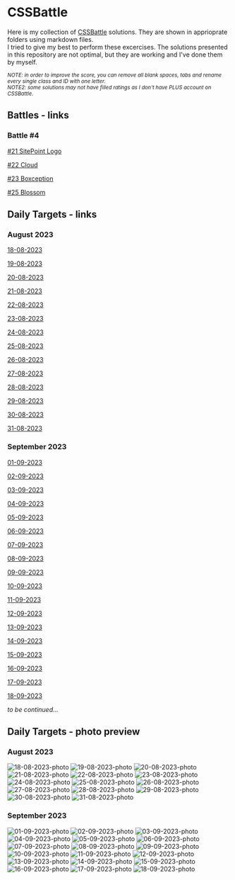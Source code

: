 # CSSBattle
Here is my collection of [CSSBattle](https://cssbattle.dev/) solutions. They are shown in apprioprate folders using markdown files.
<br>
I tried to give my best to perform these excercises. The solutions presented in this repository are not optimal, but they are working and I've done them by myself.


<sub>_NOTE: in order to improve the score, you can remove all blank spaces, tabs and rename every single class and ID with one letter._</sub>
<br>
<sub>_NOTE2: some solutions may not have filled ratings as I don't have PLUS account on CSSBattle._</sub>
 
## Battles - links

### Battle #4

[#21 SitePoint Logo](https://cssbattle.dev/play/21)

[#22 Cloud](https://cssbattle.dev/play/22)

[#23 Boxception](https://cssbattle.dev/play/23)

[#25 Blossom](https://cssbattle.dev/play/25)

## Daily Targets - links

### August 2023
[18-08-2023](https://cssbattle.dev/play/Q3bvkfyJgIHTqYWlLzXQ)

[19-08-2023](https://cssbattle.dev/play/1fzXRMzf7cHAFqUIG2aC)

[20-08-2023](https://cssbattle.dev/play/TyrqA6LBgesQVJZog5fI)

[21-08-2023](https://cssbattle.dev/play/1CBnRp8yysk1kffJXD56)

[22-08-2023](https://cssbattle.dev/play/QciIKAqMigBBHqLnUy6p)

[23-08-2023](https://cssbattle.dev/play/3qe4gWPsOAsmMPhXtlXP)

[24-08-2023](https://cssbattle.dev/play/4ggcUyxNQuX7vghuikSu)

[25-08-2023](https://cssbattle.dev/play/eyHiEBFn09QItfM8hCXm)

[26-08-2023](https://cssbattle.dev/play/KCiU4kXaC4xknFRUd7N3)

[27-08-2023](https://cssbattle.dev/play/l7E8quKnJJlnx4vLsdl2)

[28-08-2023](https://cssbattle.dev/play/Fq0UqEVtIk68D4Nb82bc)

[29-08-2023](https://cssbattle.dev/play/rkf3OoYv0sIG73XnGjNb)

[30-08-2023](https://cssbattle.dev/play/xuj4VWLvZWrmL40oV5Uu)

[31-08-2023](https://cssbattle.dev/play/rghvs0HJU07zmlIENJr4)

### September 2023

[01-09-2023](https://cssbattle.dev/play/ievuaTR69rtFGRJjeqZn)

[02-09-2023](https://cssbattle.dev/play/eg4M4tnoJCWcAEhEBP8x)

[03-09-2023](https://cssbattle.dev/play/hdSQpbCiq57pJgkhBa7c)

[04-09-2023](https://cssbattle.dev/play/eOEg01X9rCpMQnXpIIXs)

[05-09-2023](https://cssbattle.dev/play/AXGhRdSBRbFCfpYCstpM)

[06-09-2023](https://cssbattle.dev/play/tjqT6GqcgdL7fWFqYnqK)

[07-09-2023](https://cssbattle.dev/play/VAKgNC1jyPfutbnApSg4)

[08-09-2023](https://cssbattle.dev/play/fvELCOWUKXuKyHSsnZZk)

[09-09-2023](https://cssbattle.dev/play/G4otTDLJBbYCrKVVtr6q)

[10-09-2023](https://cssbattle.dev/play/Xt3tUGrdPbbhpYBBYQPZ)

[11-09-2023](https://cssbattle.dev/play/UidFZ3Ir3BBfqdSdxbLA)

[12-09-2023](https://cssbattle.dev/play/97lYDZ08hstqexDs9HeT)

[13-09-2023](https://cssbattle.dev/play/gK8G0EfMHBHjUEe8qHfr)

[14-09-2023](https://cssbattle.dev/play/aQ8SxNueIjKJHGHOHhIU)

[15-09-2023](https://cssbattle.dev/play/o9x5ARQpbrFhiCAzsDK6)

[16-09-2023](https://cssbattle.dev/play/x3AMz335HuaGovK9Tg8i)

[17-09-2023](https://cssbattle.dev/play/A8ByjRBQp6gHChFurPm6)

[18-09-2023](https://cssbattle.dev/play/x0L7nQMy9Cmd959zZbEW)

_to be continued..._

## Daily Targets - photo preview
### August 2023
![18-08-2023-photo](/daily-targets/08-2023/18-08-2023/18-08-2023-photo.png) 
![19-08-2023-photo](/daily-targets/08-2023/19-08-2023/19-08-2023-photo.png) 
![20-08-2023-photo](/daily-targets/08-2023/20-08-2023/20-08-2023-photo.png) 
![21-08-2023-photo](/daily-targets/08-2023/21-08-2023/21-08-2023-photo.png) 
![22-08-2023-photo](/daily-targets/08-2023/22-08-2023/22-08-2023-photo.png) 
![23-08-2023-photo](/daily-targets/08-2023/23-08-2023/23-08-2023-photo.png) 
![24-08-2023-photo](/daily-targets/08-2023/24-08-2023/24-08-2023-photo.png) 
![25-08-2023-photo](/daily-targets/08-2023/25-08-2023/25-08-2023-photo.png) 
![26-08-2023-photo](/daily-targets/08-2023/26-08-2023/26-08-2023-photo.png) 
![27-08-2023-photo](/daily-targets/08-2023/27-08-2023/27-08-2023-photo.png) 
![28-08-2023-photo](/daily-targets/08-2023/28-08-2023/28-08-2023-photo.png) 
![29-08-2023-photo](/daily-targets/08-2023/29-08-2023/29-08-2023-photo.png) 
![30-08-2023-photo](/daily-targets/08-2023/30-08-2023/30-08-2023-photo.png) 
![31-08-2023-photo](/daily-targets/08-2023/31-08-2023/31-08-2023-photo.png)
### September 2023
![01-09-2023-photo](/daily-targets/09-2023/01-09-2023/01-09-2023-photo.png)
![02-09-2023-photo](/daily-targets/09-2023/02-09-2023/02-09-2023-photo.png)
![03-09-2023-photo](/daily-targets/09-2023/03-09-2023/03-09-2023-photo.png)
![04-09-2023-photo](/daily-targets/09-2023/04-09-2023/04-09-2023-photo.png)
![05-09-2023-photo](/daily-targets/09-2023/05-09-2023/05-09-2023-photo.png)
![06-09-2023-photo](/daily-targets/09-2023/06-09-2023/06-09-2023-photo.png)
![07-09-2023-photo](/daily-targets/09-2023/07-09-2023/07-09-2023-photo.png)
![08-09-2023-photo](/daily-targets/09-2023/08-09-2023/08-09-2023-photo.png)
![09-09-2023-photo](/daily-targets/09-2023/09-09-2023/09-09-2023-photo.png)
![10-09-2023-photo](/daily-targets/09-2023/10-09-2023/10-09-2023-photo.png)
![11-09-2023-photo](/daily-targets/09-2023/11-09-2023/11-09-2023-photo.png)
![12-09-2023-photo](/daily-targets/09-2023/12-09-2023/12-09-2023-photo.png)
![13-09-2023-photo](/daily-targets/09-2023/13-09-2023/13-09-2023-photo.png)
![14-09-2023-photo](/daily-targets/09-2023/14-09-2023/14-09-2023-photo.png)
![15-09-2023-photo](/daily-targets/09-2023/15-09-2023/15-09-2023-photo.png)
![16-09-2023-photo](/daily-targets/09-2023/16-09-2023/16-09-2023-photo.png)
![17-09-2023-photo](/daily-targets/09-2023/17-09-2023/17-09-2023-photo.png)
![18-09-2023-photo](/daily-targets/09-2023/18-09-2023/18-09-2023-photo.png)
